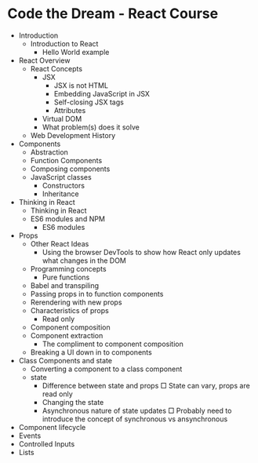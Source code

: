 # Code the Dream - React Course

* Introduction
    * Introduction to React
        * Hello World example
* React Overview
    * React Concepts
        * JSX
            * JSX is not HTML
            * Embedding JavaScript in JSX
            * Self-closing JSX tags
            * Attributes
        * Virtual DOM
        * What problem(s) does it solve
    * Web Development History
* Components
    * Abstraction
    * Function Components
    * Composing components
    * JavaScript classes
        * Constructors
        * Inheritance
* Thinking in React
    * Thinking in React
    * ES6 modules and NPM
        * ES6 modules
* Props
    * Other React Ideas
        * Using the browser DevTools to show how React only updates what changes in the DOM
    * Programming concepts
        * Pure functions
    * Babel and transpiling
    * Passing props in to function components
    * Rerendering with new props
    * Characteristics of props
        * Read only
    * Component composition
    * Component extraction
        * The compliment to component composition
    * Breaking a UI down in to components
* Class Components and state
    * Converting a component to a class component
    * state
        * Difference between state and props
            □ State can vary, props are read only
        * Changing the state
        * Asynchronous nature of state updates
            □ Probably need to introduce the concept of synchronous vs ansynchronous
* Component lifecycle
* Events
* Controlled Inputs
* Lists
		
		
			
		
